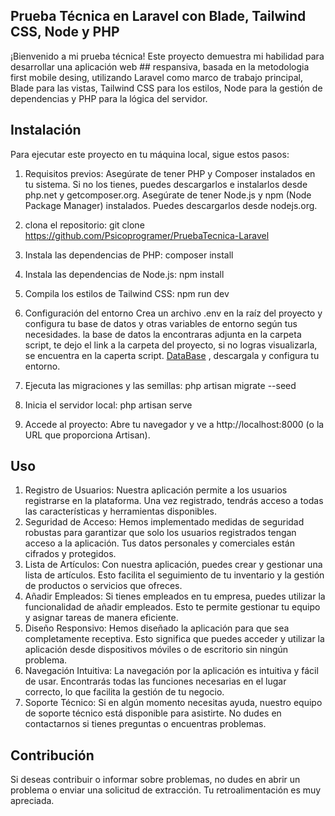 
## Prueba Técnica en Laravel con Blade, Tailwind CSS, Node y PHP

¡Bienvenido a mi prueba técnica! Este proyecto demuestra mi habilidad para desarrollar una aplicación web ## respansiva, basada en la metodologia first mobile desing, utilizando Laravel como marco de trabajo principal, Blade para las vistas, Tailwind CSS para los estilos, Node para la gestión de dependencias y PHP para la lógica del servidor.

## Instalación

Para ejecutar este proyecto en tu máquina local, sigue estos pasos:

1. Requisitos previos:
Asegúrate de tener PHP y Composer instalados en tu sistema. Si no los tienes, puedes descargarlos e instalarlos desde php.net y getcomposer.org.
Asegúrate de tener Node.js y npm (Node Package Manager) instalados. Puedes descargarlos desde nodejs.org.

2. clona el repositorio: 
git clone https://github.com/Psicoprogramer/PruebaTecnica-Laravel

3. Instala las dependencias de PHP:
composer install

4. Instala las dependencias de Node.js:
npm install
5. Compila los estilos de Tailwind CSS:
npm run dev
6. Configuración del entorno
Crea un archivo .env en la raíz del proyecto y configura tu base de datos y otras variables de entorno según tus necesidades.
la base de datos la encontraras adjunta en la carpeta script, te dejo el link a la carpeta del proyecto, si no logras visualizarla, se encuentra en la caperta script.
[DataBase](script/prueba_crud.sql) , descargala y configura tu entorno. 
7. Ejecuta las migraciones y las semillas:
php artisan migrate --seed
8. Inicia el servidor local:
php artisan serve
9. Accede al proyecto:
Abre tu navegador y ve a http://localhost:8000 (o la URL que proporciona Artisan).
 ## Uso
1. Registro de Usuarios: Nuestra aplicación permite a los usuarios registrarse en la plataforma. Una vez registrado, tendrás acceso a todas las características y herramientas disponibles.
2. Seguridad de Acceso: Hemos implementado medidas de seguridad robustas para garantizar que solo los usuarios registrados tengan acceso a la aplicación. Tus datos personales y comerciales están cifrados y protegidos.
3. Lista de Artículos: Con nuestra aplicación, puedes crear y gestionar una lista de artículos. Esto facilita el seguimiento de tu inventario y la gestión de productos o servicios que ofreces.
4. Añadir Empleados: Si tienes empleados en tu empresa, puedes utilizar la funcionalidad de añadir empleados. Esto te permite gestionar tu equipo y asignar tareas de manera eficiente.
5. Diseño Responsivo: Hemos diseñado la aplicación para que sea completamente receptiva. Esto significa que puedes acceder y utilizar la aplicación desde dispositivos móviles o de escritorio sin ningún problema.
6. Navegación Intuitiva: La navegación por la aplicación es intuitiva y fácil de usar. Encontrarás todas las funciones necesarias en el lugar correcto, lo que facilita la gestión de tu negocio.
7. Soporte Técnico: Si en algún momento necesitas ayuda, nuestro equipo de soporte técnico está disponible para asistirte. No dudes en contactarnos si tienes preguntas o encuentras problemas.

## Contribución
Si deseas contribuir o informar sobre problemas, no dudes en abrir un problema o enviar una solicitud de extracción. Tu retroalimentación es muy apreciada.
